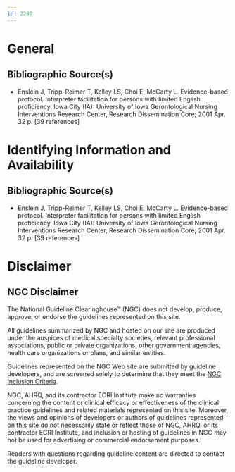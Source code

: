 ```yaml
---
id: 2280
---
```


# General

## Bibliographic Source(s)

- Enslein J, Tripp-Reimer T, Kelley LS, Choi E, McCarty L. Evidence-based protocol. Interpreter facilitation for persons with limited English proficiency. Iowa City (IA): University of Iowa Gerontological Nursing Interventions Research Center, Research Dissemination Core; 2001 Apr. 32 p. [39 references]

# Identifying Information and Availability

## Bibliographic Source(s)

- Enslein J, Tripp-Reimer T, Kelley LS, Choi E, McCarty L. Evidence-based protocol. Interpreter facilitation for persons with limited English proficiency. Iowa City (IA): University of Iowa Gerontological Nursing Interventions Research Center, Research Dissemination Core; 2001 Apr. 32 p. [39 references]

# Disclaimer

## NGC Disclaimer

The National Guideline Clearinghouse™ (NGC) does not develop, produce, approve, or endorse the guidelines represented on this site.

All guidelines summarized by NGC and hosted on our site are produced under the auspices of medical specialty societies, relevant professional associations, public or private organizations, other government agencies, health care organizations or plans, and similar entities.

Guidelines represented on the NGC Web site are submitted by guideline developers, and are screened solely to determine that they meet the [NGC Inclusion Criteria](/help-and-about/summaries/inclusion-criteria).

NGC, AHRQ, and its contractor ECRI Institute make no warranties concerning the content or clinical efficacy or effectiveness of the clinical practice guidelines and related materials represented on this site. Moreover, the views and opinions of developers or authors of guidelines represented on this site do not necessarily state or reflect those of NGC, AHRQ, or its contractor ECRI Institute, and inclusion or hosting of guidelines in NGC may not be used for advertising or commercial endorsement purposes.

Readers with questions regarding guideline content are directed to contact the guideline developer.

